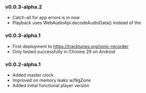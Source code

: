 ### v0.0.3-alpha.2
* Catch-all for app errors is in now
* Playback uses WebAudioApi:decodeAudioData() instead of the <audio> element

### v0.0.3-alpha.1
* First deployment to https://tracktunes.org/ionic-recorder
* Only tested successfully in Chrome 29 on Android

### v0.0.2-alpha.1
* Added master clock
* Improved on memory leaks w/NgZone
* Added initial functional player version

